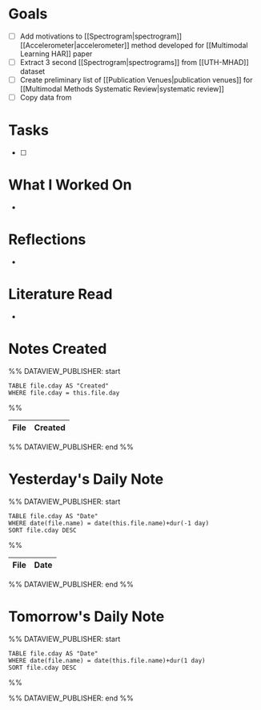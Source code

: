 
# Goals

- [ ] Add motivations to [[Spectrogram|spectrogram]] [[Accelerometer|accelerometer]] method developed for [[Multimodal Learning HAR]] paper
- [ ] Extract 3 second [[Spectrogram|spectrograms]] from [[UTH-MHAD]] dataset
- [ ] Create preliminary list of [[Publication Venues|publication venues]] for [[Multimodal Methods Systematic Review|systematic review]]
- [ ] Copy data from 

# Tasks

- [ ] 

# What I Worked On

- 

# Reflections

- 

# Literature Read

- 

# Notes Created


%% DATAVIEW_PUBLISHER: start
```dataview
TABLE file.cday AS "Created"
WHERE file.cday = this.file.day
```
%%

| File | Created |
| ---- | ------- |

%% DATAVIEW_PUBLISHER: end %%

# Yesterday's Daily Note

%% DATAVIEW_PUBLISHER: start
```dataview
TABLE file.cday AS "Date"
WHERE date(file.name) = date(this.file.name)+dur(-1 day)
SORT file.cday DESC
```
%%

| File | Date |
| ---- | ---- |

%% DATAVIEW_PUBLISHER: end %%
# Tomorrow's Daily Note

%% DATAVIEW_PUBLISHER: start
```dataview
TABLE file.cday AS "Date"
WHERE date(file.name) = date(this.file.name)+dur(1 day)
SORT file.cday DESC
```
%%

%% DATAVIEW_PUBLISHER: end %%



